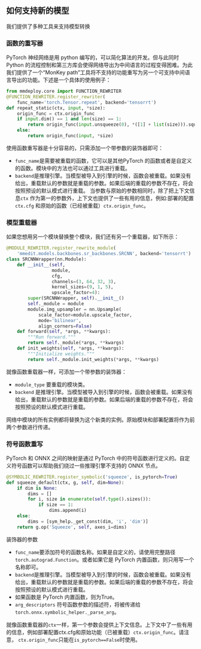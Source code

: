 ## 如何支持新的模型

我们提供了多种工具来支持模型转换

### 函数的重写器

PyTorch 神经网络是用 python 编写的，可以简化算法的开发。但与此同时 Python 的流程控制和第三方库会使得网络导出为中间语言的过程变得困难。为此我们提供了一个“MonKey path”工具将不支持的功能重写为另一个可支持中间语言导出的功能。下述是一个具体的使用例子：

```python
from mmdeploy.core import FUNCTION_REWRITER
@FUNCTION_REWRITER.register_rewriter(
    func_name='torch.Tensor.repeat', backend='tensorrt')
def repeat_static(ctx, input, *size):
    origin_func = ctx.origin_func
    if input.dim() == 1 and len(size) == 1:
        return origin_func(input.unsqueeze(0), *([1] + list(size))).squeeze(0)
    else:
        return origin_func(input, *size)
```

使用函数重写器是十分容易的，只需添加一个带参数的装饰器即可：

- `func_name`是需要被重载的函数，它可以是其他PyTorch 的函数或者是自定义的函数。模块中的方法也可以通过工具进行重载。
- `backend`是推理引擎。当模型被导入到引擎的时候，函数会被重载。如果没有给出，重载默认的参数就是重载的参数。如果后端的重载的参数不存在，将会按照预设的默认模式进行重载。
  当参数与原始的参数相同时，除了把上下文信息`ctx` 作为第一的参数外，上下文也提供了一些有用的信息，例如:部署的配置`ctx.cfg` 和原始的函数（已经被重载）`ctx.origin_func`。

### 模型重载器

如果您想用另一个模块替换整个模块，我们还有另一个重载器，如下所示：

```python
@MODULE_REWRITER.register_rewrite_module(
    'mmedit.models.backbones.sr_backbones.SRCNN', backend='tensorrt')
class SRCNNWrapper(nn.Module):
    def __init__(self,
                 module,
                 cfg,
                 channels=(3, 64, 32, 3),
                 kernel_sizes=(9, 1, 5),
                 upscale_factor=4):
        super(SRCNNWrapper, self).__init__()
        self._module = module
        module.img_upsampler = nn.Upsample(
            scale_factor=module.upscale_factor,
            mode='bilinear',
            align_corners=False)
    def forward(self, *args, **kwargs):
        """Run forward."""
        return self._module(*args, **kwargs)
    def init_weights(self, *args, **kwargs):
        """Initialize weights."""
        return self._module.init_weights(*args, **kwargs)
```

就像函数重载器一样，可添加一个带参数的装饰器：

- `module_type` 要重载的模块类。
- `backend` 是推理引擎。当模型被导入到引擎的时候，函数会被重载。如果没有给出，重载默认的参数就是重载的参数。如果后端的重载的参数不存在，将会按照预设的默认模式进行重载。

网络中模块的所有实例都将替换为这个新类的实例。原始模块和部署配置将作为前两个参数进行传递。

### 符号函数重写

PyTorch 和 ONNX 之间的映射是通过 PyTorch 中的符号函数进行定义的。自定义符号函数可以帮助我们绕过一些推理引擎不支持的 ONNX 节点。

```python
@SYMBOLIC_REWRITER.register_symbolic('squeeze', is_pytorch=True)
def squeeze_default(ctx, g, self, dim=None):
    if dim is None:
        dims = []
        for i, size in enumerate(self.type().sizes()):
            if size == 1:
                dims.append(i)
    else:
        dims = [sym_help._get_const(dim, 'i', 'dim')]
    return g.op('Squeeze', self, axes_i=dims)
```

装饰器的参数

- `func_name`要添加符号的函数名称。如果是自定义的，请使用完整路径`torch.autograd.Function`。或者如果它是 PyTorch 内置函数，则只用写一个名称即可。
- `backend`是推理引擎。当模型被导入到引擎的时候，函数会被重载。如果没有给出，重载默认的参数就是重载的参数。如果后端的重载的参数不存在，将会按照预设的默认模式进行重载。
- 如果函数是 PyTorch 内置函数，则为True。
- `arg_descriptors` 符号函数参数的描述符，将被传递给`torch.onnx.symbolic_helper._parse_arg`。

就像函数重载器的`ctx`一样，第一个参数会提供上下文信息。上下文中了一些有用的信息，例如部署配置ctx.cfg和原始功能（已被重载）`ctx.origin_func`。请注意， `ctx.origin_func`只能在`is_pytorch==False`时使用。
